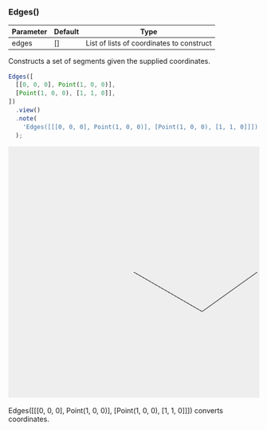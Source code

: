 ### Edges()
Parameter|Default|Type
---|---|---
|edges|[]|List of lists of coordinates to construct

Constructs a set of segments given the supplied coordinates.

```JavaScript
Edges([
  [[0, 0, 0], Point(1, 0, 0)],
  [Point(1, 0, 0), [1, 1, 0]],
])
  .view()
  .note(
    'Edges([[[0, 0, 0], Point(1, 0, 0)], [Point(1, 0, 0), [1, 1, 0]]]) converts coordinates.'
  );
```

![Image](Edges.md.0.png)

Edges([[[0, 0, 0], Point(1, 0, 0)], [Point(1, 0, 0), [1, 1, 0]]]) converts coordinates.
